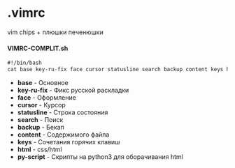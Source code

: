 # .vimrc
vim chips + плюшки печенюшки


#### VIMRC-COMPLIT.sh 
```HTML
#!/bin/bash
cat base key-ru-fix face cursor statusline search backup content keys html py-script > ~/.vimrc
```


- **base** - Основное
- **key-ru-fix** - Фикс русской раскладки
- **face** - Оформление
- **cursor** - Курсор
- **statusline** - Строка состояния
- **search** - Поиск
- **backup** - Бекап
- **content** - Содержимого файла
- **keys** - Сочетания горячих клавиш
- **html** - css/html
- **py-script** - Скрипты на python3 для оборачивания html
